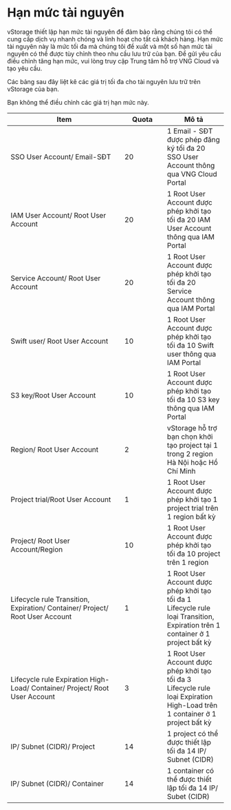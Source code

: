 # Hạn mức tài nguyên

vStorage thiết lập hạn mức tài nguyên để đảm bảo rằng chúng tôi có thể cung cấp dịch vụ nhanh chóng và linh hoạt cho tất cả khách hàng. Hạn mức tài nguyên này là mức tối đa mà chúng tôi đề xuất và một số hạn mức tài nguyên có thể được tùy chỉnh theo nhu cầu lưu trữ của bạn. Để gửi yêu cầu điều chỉnh tăng hạn mức, vui lòng truy cập Trung tâm hỗ trợ VNG Cloud và tạo yêu cầu.

Các bảng sau đây liệt kê các giá trị tối đa cho tài nguyên lưu trữ trên vStorage của bạn.

Bạn không thể điều chỉnh các giá trị hạn mức này.

<table data-header-hidden><thead><tr><th width="249">Item</th><th width="83">Quota</th><th>Mô tả</th></tr></thead><tbody><tr><td>SSO User Account/ Email-SĐT</td><td>20</td><td>1 Email - SĐT được phép đăng ký tối đa 20 SSO User Account thông qua VNG Cloud Portal</td></tr><tr><td>IAM User Account/ Root User Account</td><td>20</td><td>1 Root User Account được phép khởi tạo tối đa 20 IAM User Account thông qua IAM Portal</td></tr><tr><td>Service Account/ Root User Account</td><td>20</td><td>1 Root User Account được phép khởi tạo tối đa 20 Service Account thông qua IAM Portal</td></tr><tr><td>Swift user/ Root User Account</td><td>10</td><td>1 Root User Account được phép khởi tạo tối đa 10 Swift user thông qua IAM Portal</td></tr><tr><td>S3 key/Root User Account</td><td>10</td><td>1 Root User Account được phép khởi tạo tối đa 10 S3 key thông qua IAM Portal</td></tr><tr><td>Region/ Root User Account</td><td>2</td><td>vStorage hỗ trợ bạn chọn khởi tạo project tại 1 trong 2 region Hà Nội hoặc Hồ Chí Minh</td></tr><tr><td>Project trial/Root User Account</td><td>1</td><td>1 Root User Account được phép khởi tạo 1 project trial trên 1 region bất kỳ</td></tr><tr><td>Project/ Root User Account/Region</td><td>10</td><td>1 Root User Account được phép khởi tạo tối đa 10 project trên 1 region</td></tr><tr><td>Lifecycle rule Transition, Expiration/ Container/ Project/ Root User Account</td><td>1</td><td>1 Root User Account được phép khởi tạo tối đa 1 Lifecycle rule loại Transition, Expiration trên 1 container ở 1 project bất kỳ</td></tr><tr><td>Lifecycle rule Expiration High-Load/ Container/ Project/ Root User Account</td><td>3</td><td>1 Root User Account được phép khởi tạo tối đa 3 Lifecycle rule loại Expiration High-Load trên 1 container ở 1 project bất kỳ</td></tr><tr><td>IP/ Subnet (CIDR)/ Project </td><td>14</td><td>1 project có thể được thiết lập tối đa 14 IP/ Subnet (CIDR)</td></tr><tr><td>IP/ Subnet (CIDR)/ Container</td><td>14</td><td>1 container có thể được thiết lập tối đa 14 IP/ Subet (CIDR)</td></tr></tbody></table>
